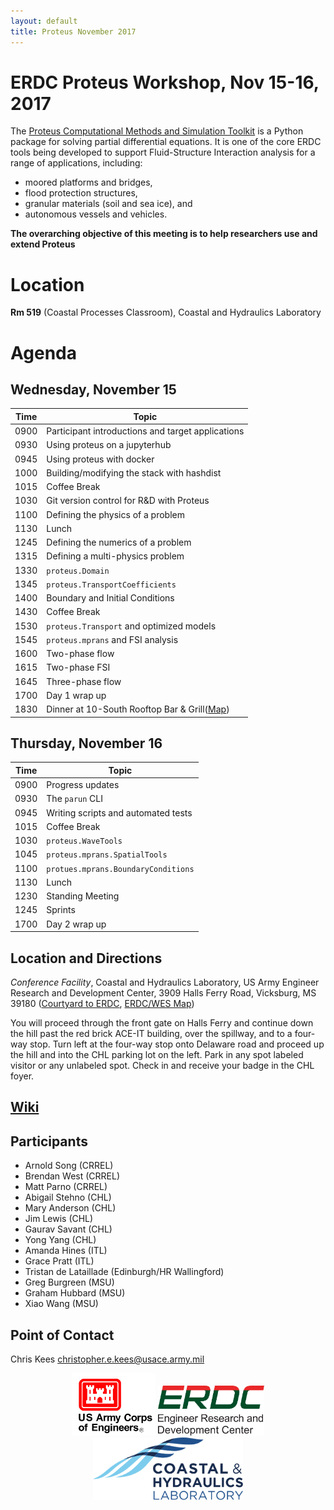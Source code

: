 ```yaml
---
layout: default
title: Proteus November 2017
---
```


# ERDC Proteus Workshop, Nov 15-16, 2017

The [Proteus Computational Methods and Simulation Toolkit](https://github.com/erdc/proteus) is a Python package for solving partial differential equations. It is one of the core ERDC tools being developed to support Fluid-Structure Interaction analysis for a range of applications, including:

- moored platforms and bridges,
- flood protection structures,
- granular materials (soil and sea ice), and
- autonomous vessels and vehicles.

**The overarching objective of this meeting is to help researchers use and extend Proteus**

# Location

**Rm 519** (Coastal Processes Classroom), Coastal and Hydraulics Laboratory

# Agenda

## Wednesday, November 15

Time | Topic 
-----|-------
0900 | Participant introductions and target applications
0930 | Using proteus on a jupyterhub
0945 | Using proteus with docker
1000 | Building/modifying the stack with hashdist
1015 | Coffee Break |
1030 | Git version control for R&D with Proteus
1100 | Defining the physics of a problem
1130 | Lunch 
1245 | Defining the numerics of a problem 
1315 | Defining a multi-physics problem
1330 | `proteus.Domain`
1345 | `proteus.TransportCoefficients`
1400 | Boundary and Initial Conditions 
1430 | Coffee Break
1530 | `proteus.Transport` and optimized models
1545 | `proteus.mprans` and FSI analysis
1600 | Two-phase flow
1615 | Two-phase FSI
1645 | Three-phase flow
1700 | Day 1 wrap up
1830 | Dinner at 10-South Rooftop Bar & Grill([Map](https://goo.gl/maps/wrdrkbT8gvC2))

## Thursday, November 16

Time | Topic
-----|-------
0900 | Progress updates
0930 | The `parun` CLI
0945 | Writing scripts and automated tests
1015 | Coffee Break
1030 | `proteus.WaveTools`
1045 | `proteus.mprans.SpatialTools`
1100 | `protues.mprans.BoundaryConditions`
1130 | Lunch
1230 | Standing Meeting
1245 | Sprints
1700 | Day 2 wrap up

## Location and Directions

*Conference Facility*, Coastal and Hydraulics Laboratory, US Army Engineer Research and Development Center, 3909 Halls Ferry Road, Vicksburg, MS 39180 ([Courtyard to ERDC](https://goo.gl/maps/SvoHVF2zV7q), [ERDC/WES Map](images/ERDC-Map.jpg))

You will proceed through the front gate on Halls Ferry and continue down the hill past the red brick ACE-IT building, over the spillway, and to a four-way stop. Turn left at the four-way stop onto Delaware road and proceed up the hill and into the CHL parking lot on the left. Park in any spot labeled visitor  or any unlabeled spot. Check in and receive your badge in the CHL foyer.

## [Wiki](https://github.com/erdc-cm/workshops/wiki)

## Participants

- Arnold Song (CRREL)
- Brendan West (CRREL)
- Matt Parno (CRREL)
- Abigail Stehno (CHL)
- Mary Anderson (CHL)
- Jim Lewis (CHL)
- Gaurav Savant (CHL)
- Yong Yang (CHL)
- Amanda Hines (ITL)
- Grace Pratt (ITL)
- Tristan de Lataillade (Edinburgh/HR Wallingford)
- Greg Burgreen (MSU)
- Graham Hubbard (MSU)
- Xiao Wang (MSU)

## Point of Contact

Chris Kees <christopher.e.kees@usace.army.mil>

<center>
<img src="images/usace.svg" height="100">
<img src="images/erdc.svg" height="80">
<img src="images/CHL_Logo.svg" height="100">
</center>
